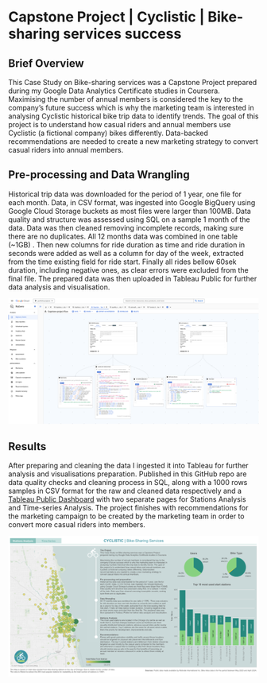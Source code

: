 # Capstone Project | Cyclistic | Bike-sharing services success
## Brief Overview
This Case Study on Bike-sharing services was a Capstone Project prepared during my Google Data Analytics Certificate studies in Coursera. Maximising the number of annual members is considered the key to the company’s future success which is why the marketing team is interested in analysing Cyclistic historical bike trip data to identify trends. The goal of this project is to understand how casual riders and annual members use Cyclistic (a fictional company) bikes differently. Data-backed recommendations are needed to create a new marketing strategy to convert casual riders into annual members.

## Pre-processing and Data Wrangling
Historical trip data was downloaded for the period of 1 year, one file for each month. Data, in CSV format, was ingested into Google BigQuery using Google Cloud Storage buckets as most files were larger than 100MB. Data quality and structure was assessed using SQL on a sample 1 month of the data. Data was then cleaned removing incomplete records, making sure there are no duplicates. All 12 months data was combined in one table (~1GB) . Then new columns for ride duration as time and ride duration in seconds were added as well as a column for day of the week, extracted from the time existing field for ride start. Finally all rides bellow 60sek duration, including negative ones, as clear errors were excluded from the final file. The prepared data was then uploaded in Tableau Public for further data analysis and visualisation.

![SQL BQ flow](images/SQL_BQ_Bikesharing_Flow02.png "SQL BQ Flow")

## Results
After preparing and cleaning the data I ingested it into Tableau for further analysis and visualisations preparation. Published in this GitHub repo are data quality checks and cleaning process in SQL, along with a 1000 rows samples in CSV format for the raw and cleaned data respectively and a [Tableau Public Dashboard](https://public.tableau.com/views/CyclisticCaseStudy_17210605199230/CyclisticCaseStudy?:language=en-US&:sid=&:redirect=auth&:display_count=n&:origin=viz_share_link) with two separate pages for Stations Analysis and Time-series Analysis. The project finishes with recommendations for the marketing campaign to be created by the marketing team in order to convert more casual riders into members.

![Tableau Dashboard Cyclistic Case Study](images/Cyclistic_Case_Study_Page1.png "Cyclistic Case Study")
